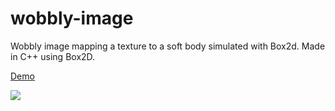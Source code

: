 # wobbly-image

Wobbly image mapping a texture to a soft body simulated with Box2d. Made in C++ using Box2D.

<a href="https://www.youtube.com/watch?v=3cT6ZM3KkqY">
<p>Demo</p>
<img src="https://img.youtube.com/vi/3cT6ZM3KkqY/hqdefault.jpg">
</a>
